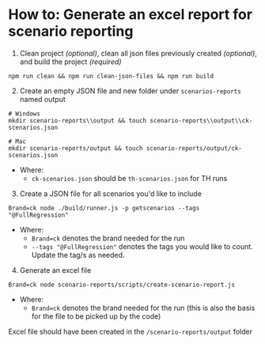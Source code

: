 # How to: Generate an excel report for scenario reporting

1. Clean project *(optional)*, clean all json files previously created *(optional)*, and build the project *(required)*
```
npm run clean && npm run clean-json-files && npm run build
```

2. Create an empty JSON file and new folder under `scenarios-reports` named output
```
# Windows
mkdir scenario-reports\\output && touch scenario-reports\\output\\ck-scenarios.json

# Mac
mkdir scenario-reports/output && touch scenario-reports/output/ck-scenarios.json
```
- Where:
  - `ck-scenarios.json` should be `th-scenarios.json` for TH runs

3. Create a JSON file for all scenarios you'd like to include
```
Brand=ck node ./build/runner.js -p getscenarios --tags "@FullRegression"
```
- Where:
  - `Brand=ck` denotes the brand needed for the run
  - `--tags "@FullRegression"` denotes the tags you would like to count. Update the tag/s as needed.

4. Generate an excel file
```
Brand=ck node scenario-reports/scripts/create-scenario-report.js
```
- Where:
  - `Brand=ck` denotes the brand needed for the run (this is also the basis for the file to be picked up by the code) <br/>

Excel file should have been created in the `/scenario-reports/output` folder